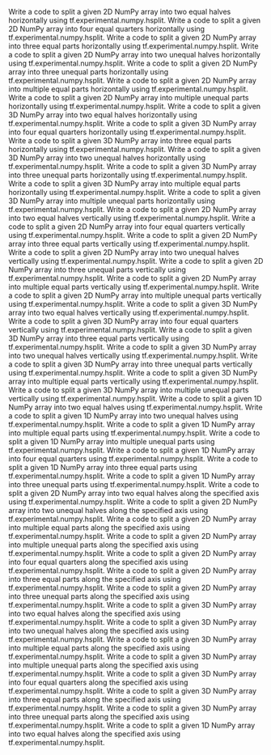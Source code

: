 Write a code to split a given 2D NumPy array into two equal halves horizontally using tf.experimental.numpy.hsplit.
Write a code to split a given 2D NumPy array into four equal quarters horizontally using tf.experimental.numpy.hsplit.
Write a code to split a given 2D NumPy array into three equal parts horizontally using tf.experimental.numpy.hsplit.
Write a code to split a given 2D NumPy array into two unequal halves horizontally using tf.experimental.numpy.hsplit.
Write a code to split a given 2D NumPy array into three unequal parts horizontally using tf.experimental.numpy.hsplit.
Write a code to split a given 2D NumPy array into multiple equal parts horizontally using tf.experimental.numpy.hsplit.
Write a code to split a given 2D NumPy array into multiple unequal parts horizontally using tf.experimental.numpy.hsplit.
Write a code to split a given 3D NumPy array into two equal halves horizontally using tf.experimental.numpy.hsplit.
Write a code to split a given 3D NumPy array into four equal quarters horizontally using tf.experimental.numpy.hsplit.
Write a code to split a given 3D NumPy array into three equal parts horizontally using tf.experimental.numpy.hsplit.
Write a code to split a given 3D NumPy array into two unequal halves horizontally using tf.experimental.numpy.hsplit.
Write a code to split a given 3D NumPy array into three unequal parts horizontally using tf.experimental.numpy.hsplit.
Write a code to split a given 3D NumPy array into multiple equal parts horizontally using tf.experimental.numpy.hsplit.
Write a code to split a given 3D NumPy array into multiple unequal parts horizontally using tf.experimental.numpy.hsplit.
Write a code to split a given 2D NumPy array into two equal halves vertically using tf.experimental.numpy.hsplit.
Write a code to split a given 2D NumPy array into four equal quarters vertically using tf.experimental.numpy.hsplit.
Write a code to split a given 2D NumPy array into three equal parts vertically using tf.experimental.numpy.hsplit.
Write a code to split a given 2D NumPy array into two unequal halves vertically using tf.experimental.numpy.hsplit.
Write a code to split a given 2D NumPy array into three unequal parts vertically using tf.experimental.numpy.hsplit.
Write a code to split a given 2D NumPy array into multiple equal parts vertically using tf.experimental.numpy.hsplit.
Write a code to split a given 2D NumPy array into multiple unequal parts vertically using tf.experimental.numpy.hsplit.
Write a code to split a given 3D NumPy array into two equal halves vertically using tf.experimental.numpy.hsplit.
Write a code to split a given 3D NumPy array into four equal quarters vertically using tf.experimental.numpy.hsplit.
Write a code to split a given 3D NumPy array into three equal parts vertically using tf.experimental.numpy.hsplit.
Write a code to split a given 3D NumPy array into two unequal halves vertically using tf.experimental.numpy.hsplit.
Write a code to split a given 3D NumPy array into three unequal parts vertically using tf.experimental.numpy.hsplit.
Write a code to split a given 3D NumPy array into multiple equal parts vertically using tf.experimental.numpy.hsplit.
Write a code to split a given 3D NumPy array into multiple unequal parts vertically using tf.experimental.numpy.hsplit.
Write a code to split a given 1D NumPy array into two equal halves using tf.experimental.numpy.hsplit.
Write a code to split a given 1D NumPy array into two unequal halves using tf.experimental.numpy.hsplit.
Write a code to split a given 1D NumPy array into multiple equal parts using tf.experimental.numpy.hsplit.
Write a code to split a given 1D NumPy array into multiple unequal parts using tf.experimental.numpy.hsplit.
Write a code to split a given 1D NumPy array into four equal quarters using tf.experimental.numpy.hsplit.
Write a code to split a given 1D NumPy array into three equal parts using tf.experimental.numpy.hsplit.
Write a code to split a given 1D NumPy array into three unequal parts using tf.experimental.numpy.hsplit.
Write a code to split a given 2D NumPy array into two equal halves along the specified axis using tf.experimental.numpy.hsplit.
Write a code to split a given 2D NumPy array into two unequal halves along the specified axis using tf.experimental.numpy.hsplit.
Write a code to split a given 2D NumPy array into multiple equal parts along the specified axis using tf.experimental.numpy.hsplit.
Write a code to split a given 2D NumPy array into multiple unequal parts along the specified axis using tf.experimental.numpy.hsplit.
Write a code to split a given 2D NumPy array into four equal quarters along the specified axis using tf.experimental.numpy.hsplit.
Write a code to split a given 2D NumPy array into three equal parts along the specified axis using tf.experimental.numpy.hsplit.
Write a code to split a given 2D NumPy array into three unequal parts along the specified axis using tf.experimental.numpy.hsplit.
Write a code to split a given 3D NumPy array into two equal halves along the specified axis using tf.experimental.numpy.hsplit.
Write a code to split a given 3D NumPy array into two unequal halves along the specified axis using tf.experimental.numpy.hsplit.
Write a code to split a given 3D NumPy array into multiple equal parts along the specified axis using tf.experimental.numpy.hsplit.
Write a code to split a given 3D NumPy array into multiple unequal parts along the specified axis using tf.experimental.numpy.hsplit.
Write a code to split a given 3D NumPy array into four equal quarters along the specified axis using tf.experimental.numpy.hsplit.
Write a code to split a given 3D NumPy array into three equal parts along the specified axis using tf.experimental.numpy.hsplit.
Write a code to split a given 3D NumPy array into three unequal parts along the specified axis using tf.experimental.numpy.hsplit.
Write a code to split a given 1D NumPy array into two equal halves along the specified axis using tf.experimental.numpy.hsplit.
